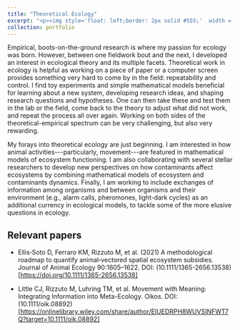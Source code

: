 ```yaml
---
title: "Theoretical Ecology"
excerpt: "<p><img style='float: left;border: 2px solid #555;'  width = '450' height = '270' hspace='2' vspace='2' src='../images/MetaEcoInfo_Fig1.jpg'/> Empirical, field-based research sparked my passion for ecology. However, among fieldwork bouts, I developed an interest in ecological theory and its multiple facets. Theoretical work in ecology is helpful as working on a piece of paper or a computer screen provides something very hard to come by in the field: repeatability and control. My forays into theoretical ecology are just beginning. I am interested in how mathematical models of ecosystem functioning account for animal activities. I am also working with several stellar researchers to introduce additional currencies in models of ecosystem functioning, to improve our ability to study and predict their dynamics.</p>>"
collection: portfolio
---
```


Empirical, boots-on-the-ground research is where my passion for ecology was born. However, between one fieldwork bout and the next, I developed an interest in ecological theory and its multiple facets. Theoretical work in ecology is helpful as working on a piece of paper or a computer screen provides something very hard to come by in the field: repeatability and control. I find toy experiments and simple mathematical models beneficial for learning about a new system, developing research ideas, and shaping research questions and hypotheses. One can then take these and test them in the lab or the field, come back to the theory to adjust what did not work, and repeat the process all over again. Working on both sides of the theoretical-empirical spectrum can be very challenging, but also very rewarding.

My forays into theoretical ecology are just beginning. I am interested in how animal activities---particularly, movement---are featured in mathematical models of ecosystem functioning. I am also collaborating with several stellar researchers to develop new perspectives on how contaminants affect ecosystems by combining mathematical models of ecosystem and contaminants dynamics. Finally, I am working to include exchanges of information among organisms and between organisms and their environment (e.g., alarm calls, pheromones, light-dark cycles) as an additional currency in ecological models, to tackle some of the more elusive questions in ecology.

## Relevant papers

- Ellis‐Soto D, Ferraro KM, Rizzuto M, et al. (2021) A methodological roadmap to quantify animal‐vectored spatial ecosystem subsidies. Journal of Animal Ecology 90:1605–1622. DOI: (10.1111/1365-2656.13538)[https://doi.org/10.1111/1365-2656.13538]

- Little CJ, Rizzuto M, Luhring TM, et al. Movement with Meaning: Integrating Information into Meta-Ecology. Oikos. DOI: (10.1111/oik.08892)[https://onlinelibrary.wiley.com/share/author/EIUEDRPH8WUVSINFWT7Q?target=10.1111/oik.08892]
